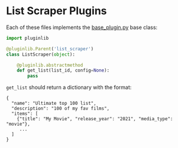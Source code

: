# List Scraper Plugins

Each of these files implements the [base_plugin.py](https://github.com/ghomasHudson/Jellyfin-Auto-Collections/blob/master/utils/base_plugin.py) base class:

```python
import pluginlib

@pluginlib.Parent('list_scraper')
class ListScraper(object):

    @pluginlib.abstractmethod
    def get_list(list_id, config=None):
        pass
```

`get_list` should return a dictionary with the format:

```
{
  "name": "Ultimate top 100 list",
  "description": "100 of my fav films",
  "items": [
    {"title": "My Movie", "release_year": "2021", "media_type": "movie"},
     ...
  ]
}
```
